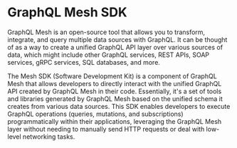 # GraphQL Mesh SDK

GraphQL Mesh is an open-source tool that allows you to transform, integrate, and query multiple data sources with GraphQL. It can be thought of as a way to create a unified GraphQL API layer over various sources of data, which might include other GraphQL services, REST APIs, SOAP services, gRPC services, SQL databases, and more.

The Mesh SDK (Software Development Kit) is a component of GraphQL Mesh that allows developers to directly interact with the unified GraphQL API created by GraphQL Mesh in their code. Essentially, it's a set of tools and libraries generated by GraphQL Mesh based on the unified schema it creates from various data sources. This SDK enables developers to execute GraphQL operations (queries, mutations, and subscriptions) programmatically within their applications, leveraging the GraphQL Mesh layer without needing to manually send HTTP requests or deal with low-level networking tasks.
